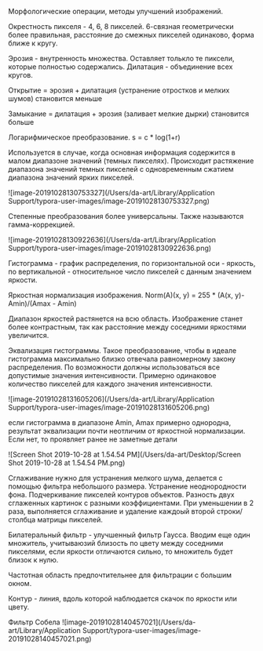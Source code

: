 Морфологические операции, методы улучшений изображений.

Окрестность пикселя - 4, 6, 8 пикселей. 6-связная геометрически более правильная, расстояние до смежных пикселей одинаково, форма ближе к кругу.

Эрозия - внутренность множества. Оставляет толькло те пиксели, которые полностью содержались. Дилатация - объединение всех кругов.

Открытие = эрозия + дилатация (устранение отростков и мелких шумов) становится меньше

Замыкание = дилатация + эрозия (заливает мелкие дырки) становится больше

Логарифмическое преобразование. s = c * log(1+r) 

Используется в случае, когда основная информация содержится в малом диапазоне значений (темных пикселях). Происходит растяжение диапазона значений темных пикселей с одновременным сжатием диапазона значений ярких пикселей. 

![image-20191028130753327](/Users/da-art/Library/Application Support/typora-user-images/image-20191028130753327.png)

Степенные преобразования более универсальны. Также называются гамма-коррекцией. 

![image-20191028130922636](/Users/da-art/Library/Application Support/typora-user-images/image-20191028130922636.png)

Гистограмма - график распределения, по горизонтальной оси - яркость, по вертикальной - относительное число пикселей с данным значением яркости.

Яркостная нормализация изображения. Norm(A)(x, y) = 255 * (A(x, y)-Amin)/(Amax - Amin)

Диапазон яркостей растянется на всю область. Изображение станет более контрастным, так как расстояние между соседними яркостями увеличится.

Эквализация гистограммы. Такое преобразование, чтобы в идеале гистограмма максимально близко отвечала равномерному закону распределения. По возможности должны использоваться все допустимые значения интенсивности. Примерно одинаковое количество пикселей для каждого значения интенсивности.

![image-20191028131605206](/Users/da-art/Library/Application Support/typora-user-images/image-20191028131605206.png)

если гистограмма в диапазоне Amin, Amax примерно однородна, результат эквализации почти неотличим от яркостной нормализации. Если нет, то проявляет ранее не заметные детали

![Screen Shot 2019-10-28 at 1.54.54 PM](/Users/da-art/Desktop/Screen Shot 2019-10-28 at 1.54.54 PM.png)

Сглаживание нужно для устранения мелкого шума, делается с помощью фильтра небольшого размера. Устранение неоднородности фона. Подчеркивание пикселей контуров объектов. Разность двух сглаженных картинок с разными коэффициентами. При уменьшении в 2 раза, выполняется сглаживание и удаление каждоый второй строки/столбца матрицы пикселей.

Билатеральный фильтр - улучшенный фильтр Гаусса. Вводим еще один множитель, учитываюзий близость по цвету между соседними пикселями, если яркости отличаются сильно, то множитель будет близок к нулю.

Частотная область предпочтительнее для фильтрации с большим окном.

Контур - линия, вдоль которой наблюдается скачок по яркости или цвету.

Фильтр Собела ![image-20191028140457021](/Users/da-art/Library/Application Support/typora-user-images/image-20191028140457021.png)



